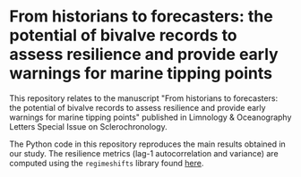 # From historians to forecasters: the potential of bivalve records to assess resilience and provide early warnings for marine tipping points 

This repository relates to the manuscript "From historians to forecasters: the potential of bivalve records to assess resilience and provide early warnings for marine tipping points" published in Limnology & Oceanography Letters Special Issue on Sclerochronology.

The Python code in this repository reproduces the main results obtained in our study. 
The resilience metrics (lag-1 autocorrelation and variance) are computed using the `regimeshifts` library found [here](https://github.com/BeatrizArellano/regimeshifts). 
